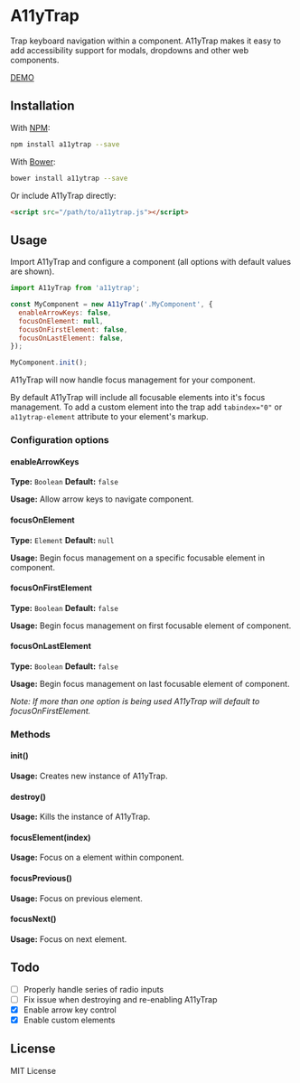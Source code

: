 # A11yTrap
Trap keyboard navigation within a component. A11yTrap makes it easy to add accessibility support for modals, dropdowns and other web components.

[DEMO](https://codepen.io/azinasili/pen/MKGwgX?editors=0100)

## Installation
With [NPM](https://www.npmjs.com/package/a11ytrap):

```bash
npm install a11ytrap --save
```

With [Bower](https://bower.io/):

```bash
bower install a11ytrap --save
```

Or include A11yTrap directly:

```html
<script src="/path/to/a11ytrap.js"></script>
```


## Usage
Import A11yTrap and configure a component (all options with default values are shown).

```javascript
import A11yTrap from 'a11ytrap';

const MyComponent = new A11yTrap('.MyComponent', {
  enableArrowKeys: false,
  focusOnElement: null,
  focusOnFirstElement: false,
  focusOnLastElement: false,
});

MyComponent.init();
```

A11yTrap will now handle focus management for your component.

By default A11yTrap will include all focusable elements into it's focus management.
To add a custom element into the trap add `tabindex="0"` or `a11ytrap-element` attribute
to your element's markup.


### Configuration options
#### enableArrowKeys
**Type:** `Boolean` **Default:** `false`

**Usage:** Allow arrow keys to navigate component.

#### focusOnElement
**Type:** `Element` **Default:** `null`

**Usage:** Begin focus management on a specific focusable element in component.

#### focusOnFirstElement
**Type:** `Boolean` **Default:** `false`

**Usage:** Begin focus management on first focusable element of component.

#### focusOnLastElement
**Type:** `Boolean` **Default:** `false`

**Usage:** Begin focus management on last focusable element of component.

*Note: If more than one option is being used A11yTrap will default to focusOnFirstElement.*


### Methods
#### init()
**Usage:** Creates new instance of A11yTrap.

#### destroy()
**Usage:** Kills the instance of A11yTrap.

#### focusElement(index)
**Usage:** Focus on a element within component.

#### focusPrevious()
**Usage:** Focus on previous element.

#### focusNext()
**Usage:** Focus on next element.


## Todo
- [ ] Properly handle series of radio inputs
- [ ] Fix issue when destroying and re-enabling A11yTrap
- [x] Enable arrow key control
- [x] Enable custom elements

## License
MIT License
